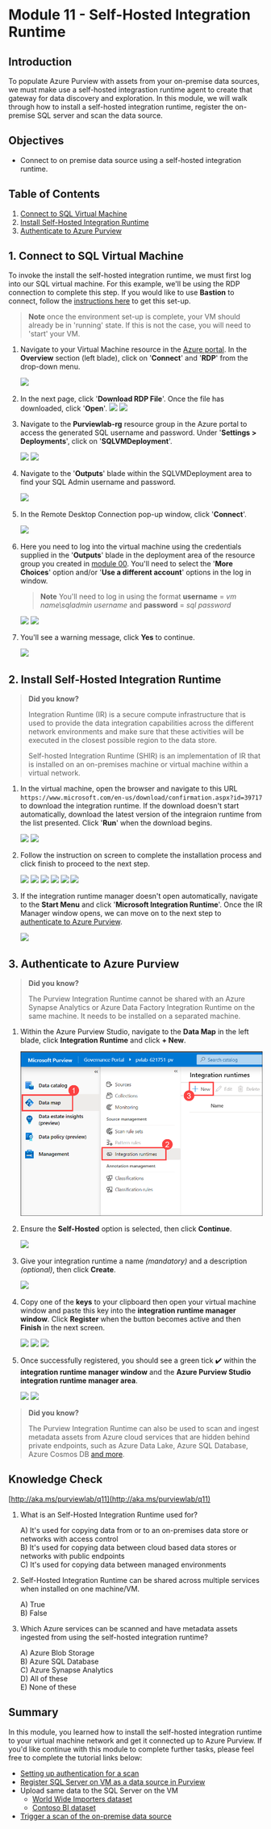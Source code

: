# Module 11 - Self-Hosted Integration Runtime

## Introduction

To populate Azure Purview with assets from your on-premise data sources, we must make use a self-hosted integrastion runtime agent to create that gateway for data discovery and exploration. In this module, we will walk through how to install a self-hosted integration runtime, register the on-premise SQL server and scan the data source.

## Objectives

- Connect to on premise data source using a self-hosted integration runtime.

## Table of Contents

1. [Connect to SQL Virtual Machine](#1-connect-to-sql-virtual-machine)
2. [Install Self-Hosted Integration Runtime](#2-install-self-hosted-integration-runtime)
3. [Authenticate to Azure Purview](#3-authenticate-to-azure-purview)

## 1. Connect to SQL Virtual Machine

To invoke the install the self-hosted integration runtime, we must first log into our SQL virtual machine. For this example, we'll be using the RDP connection to complete this step. If you would like to use **Bastion** to connect, follow the [instructions here](https://docs.microsoft.com/en-gb/azure/bastion/quickstart-host-portal#createvmset) to get this set-up.

> **Note** once the environment set-up is complete, your VM should already be in 'running' state. If this is not the case, you will need to 'start' your VM.

1. Navigate to your Virtual Machine resource in the [Azure portal](https://portal.azure.com/). In the **Overview** section (left blade), click on '**Connect**' and '**RDP**' from the drop-down menu.

   ![](../images/module11/shir-install-13.png)

2. In the next page, click '**Download RDP File**'. Once the file has downloaded, click '**Open**'.
   ![](../images/module11/shir-install-14.png)
   ![](../images/module11/shir-install-15.png)

3. Navigate to the **Purviewlab-rg** resource group in the Azure portal to access the generated SQL username and password. Under '**Settings > Deployments**', click on '**SQLVMDeployment**'.

   ![](../images/module11/shir-install-19b.png)
   ![](../images/module11/shir-install-19.png)

4. Navigate to the '**Outputs**' blade within the SQLVMDeployment area to find your SQL Admin username and password.

   ![](../images/module11/shir-install-20.png)

5. In the Remote Desktop Connection pop-up window, click '**Connect**'.

   ![](../images/module11/shir-install-16.png)

6. Here you need to log into the virtual machine using the credentials supplied in the '**Outputs**' blade in the deployment area of the resource group you created in [module 00](../modules/module00.md). You'll need to select the '**More Choices**' option and/or '**Use a different account**' options in the log in window.

   > **Note** You'll need to log in using the format **username** = _vm name\sqladmin username_ and **password** = _sql password_

   ![](../images/module11/shir-install-17.png)
   ![](../images/module11/shir-install-18.png)

7. You'll see a warning message, click **Yes** to continue.

   ![](../images/module11/shir-install-21.png)

## 2. Install Self-Hosted Integration Runtime

> **Did you know?**
>
> Integration Runtime (IR) is a secure compute infrastructure that is used to provide the data integration capabilities across the different network environments and make sure that these activities will be executed in the closest possible region to the data store.
>
> Self-hosted Integration Runtime (SHIR) is an implementation of IR that is installed on an on-premises machine or virtual machine within a virtual network.

1. In the virtual machine, open the browser and navigate to this URL `https://www.microsoft.com/en-us/download/confirmation.aspx?id=39717` to download the integration runtime. If the download doesn't start automatically, download the latest version of the integraion runtime from the list presented. Click '**Run**' when the download begins.

   ![](../images/module11/shir-install-22.png)
   ![](../images/module11/shir-install-23.png)

2. Follow the instruction on screen to complete the installation process and click finish to proceed to the next step.

   ![](../images/module11/shir-install-1.png)
   ![](../images/module11/shir-install-2.png)
   ![](../images/module11/shir-install-3.png)
   ![](../images/module11/shir-install-4.png)
   ![](../images/module11/shir-install-5.png)
   ![](../images/module11/shir-install-6.png)

3. If the integration runtime manager doesn't open automatically, navigate to the **Start Menu** and click '**Microsoft Integration Runtime**'. Once the IR Manager window opens, we can move on to the next step to [authenticate to Azure Purview](#3-authenticate-to-azure-purview).

   ![](../images/module11/shir-install-7.png)

## 3. Authenticate to Azure Purview

> **Did you know?**
>
> The Purview Integration Runtime cannot be shared with an Azure Synapse Analytics or Azure Data Factory Integration Runtime on the same machine. It needs to be installed on a separated machine.

1. Within the Azure Purview Studio, navigate to the **Data Map** in the left blade, click **Integration Runtime** and click **+ New**.

   ![](../images/module11/shir-install-9.1.png)

2. Ensure the **Self-Hosted** option is selected, then click **Continue**.

   ![](../images/module11/shir-install-10.png)

3. Give your integration runtime a name _(mandatory)_ and a description _(optional)_, then click **Create**.

   ![](../images/module11/shir-install-11.png)

4. Copy one of the **keys** to your clipboard then open your virtual machine window and paste this key into the **integration runtime manager window**. Click **Register** when the button becomes active and then **Finish** in the next screen.

   ![](../images/module11/shir-install-12.png)
   ![](../images/module11/shir-install-8.png)
   ![](../images/module11/shir-install-8b.png)

5. Once successfully registered, you should see a green tick :heavy_check_mark: within the **integration runtime manager window** and the **Azure Purview Studio integration runtime manager area**.

   ![](../images/module11/shir-install-24.png)
   ![](../images/module11/shir-install-25.png)

> **Did you know?**
>
> The Purview Integration Runtime can also be used to scan and ingest metadata assets from Azure cloud services that are hidden behind private endpoints, such as Azure Data Lake, Azure SQL Database, Azure Cosmos DB [and more](https://docs.microsoft.com/en-us/azure/purview/catalog-private-link#support-matrix-for-scanning-data-sources-through-ingestion-private-endpoint).

## Knowledge Check

[http://aka.ms/purviewlab/q11](http://aka.ms/purviewlab/q11)

1. What is an Self-Hosted Integration Runtime used for?

   A) It's used for copying data from or to an on-premises data store or networks with access control  
   B) It's used for copying data between cloud based data stores or networks with public endpoints  
   C) It's used for copying data between managed environments

2. Self-Hosted Integration Runtime can be shared across multiple services when installed on one machine/VM.

   A) True  
   B) False

3. Which Azure services can be scanned and have metadata assets ingested from using the self-hosted integration runtime?

   A) Azure Blob Storage  
   B) Azure SQL Database  
   C) Azure Synapse Analytics  
   D) All of these  
   E) None of these

## Summary

In this module, you learned how to install the self-hosted integration runtime to your virtual machine network and get it connected up to Azure Purview. If you'd like continue with this module to complete further tasks, please feel free to complete the tutorial links below:

- [Setting up authentication for a scan](https://docs.microsoft.com/en-us/azure/purview/register-scan-on-premises-sql-server#setting-up-authentication-for-a-scan)
- [Register SQL Server on VM as a data source in Purview](https://docs.microsoft.com/en-us/azure/purview/register-scan-on-premises-sql-server#register-a-sql-server-data-source)
- Upload same data to the SQL Server on the VM
  - [World Wide Importers dataset](https://github.com/Microsoft/sql-server-samples/tree/master/samples/databases/wide-world-importers)
  - [Contoso BI dataset](https://www.microsoft.com/en-us/download/details.aspx?id=18279)
- [Trigger a scan of the on-premise data source](https://docs.microsoft.com/en-us/azure/purview/register-scan-on-premises-sql-server#creating-and-running-a-scan)
